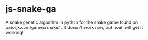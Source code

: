# js-snake-ga
A snake genetic algorithm in python for the snake game found on patorjk.com/games/snake/ . It doesn't work now, but noah will get it working!
